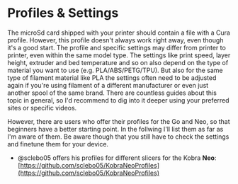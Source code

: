 <link rel=”manifest” href=”/appmanifest.webmanifest”>

# Profiles & Settings

The microSd card shipped with your printer should contain a file with a Cura profile. However, this profile doesn't always work right away, even though it's a good start. The profile and specific settings may differ from printer to printer, even within the same model type. The settings like print speed, layer height, extruder and bed temperature and so on also depend on the type of material you want to use (e.g. PLA/ABS/PETG/TPU). But also for the same type of filament material like PLA the settings often need to be adjusted again if you're using filament of a different manufacturer or even just another spool of the same brand. There are countless guides about this topic in general, so I'd recommend to dig into it deeper using your preferred sites or specific videos.   
  
However, there are users who offer their profiles for the Go and Neo, so that beginners have a better starting point. In the follwing I'll list them as far as I'm aware of them. Be aware though that you still have to check the settings and finetune them for your device.  
  
- @sclebo05 offers his profiles for different slicers for the Kobra **Neo**: [https://github.com/sclebo05/KobraNeoProfiles](https://github.com/sclebo05/KobraNeoProfiles)


